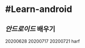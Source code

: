 #Learn-android
================
**_안드로이드_ 배우기**
-------------------
20200628
20200717
20200721 harf
